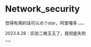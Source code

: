 # Network_security
觉得有用的话可以点个star，阿里嘎多
<img src="https://i0.hdslb.com/bfs/article/376862929f7943f317ecce536d1a36a9dc21d71d.jpg" alt="image" style="zoom:33%;" />





2023.4.28：实验二做玉玉了，我彻底失败

<img src="https://mmbiz.qpic.cn/sz_mmbiz_jpg/8icRhH8vGrtxA3vVVd9aNfuk1ap8wJTLNTvQZNvhRbmSUBgrYgMv1wRcziaUXibRhIkcUe8k4FLAbPjOUTY4RPicoQ/640?wx_fmt=jpeg" alt="image" style="zoom:33%;" />



